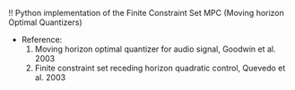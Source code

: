 !! Python implementation of the Finite Constraint Set MPC (Moving horizon Optimal Quantizers)
* Reference: 
    1. Moving horizon optimal quantizer for audio signal, Goodwin et al. 2003
    2. Finite constraint set receding horizon quadratic control,  Quevedo et al. 2003



